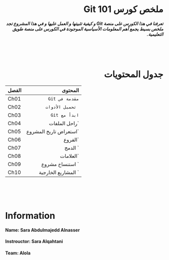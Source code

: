 # <div dir =rtl >ملخص كورس Git 101</div>
##### <div dir =rtl > تعرفنا في هذا الكورس على منصة Git و كيفية تثبيتها و العمل عليها و في هذا المشروع تجد ملخص بسيط يجمع أهم المعلومات الأسياسية الموجودة في الكورس على منصة طويق التعليمية.  </div>
###
###
##
##
##
<br>
<br>

# <div dir = rtl > جدول المحتويات </div>


|<div dir =rtl >الفصل </div>     | <div dir =rtl> المحتوى</div>   
|--------------------------------|----------------------------------:|
|Ch01 |<div dir =rtl > `مقدمة في Git`   </div>           
|Ch02 |<div dir =rtl > ` تحميل الأدوات`   </div> 
|Ch03 |<div dir =rtl > `ابدأ مع Git`   </div> 
|Ch04 |<div dir =rtl > `راحل الملفات | Git Stages`   </div> 
|Ch05 |<div dir =rtl > `استعراض تاريخ المشروع | Git log`   </div> 
|Ch06 |<div dir =rtl > `الفروع | Git Branches`   </div> 
|Ch07 |<div dir =rtl > ` الدمج | Merge`   </div> 
|Ch08 |<div dir =rtl > `العلامات | Tags`   </div> 
|Ch09 |<div dir =rtl > ` استنساخ مشروع | Git Cloning`   </div> 
|Ch10 |<div dir =rtl > ` المشاريع الخارجية | Remote`   </div> 
<br>
<br>
<br>

# Information 

#### **Name**: Sara Abdulmajedd Alnasser
#### **Instrouctor:** Sara Alqahtani
#### **Team:** Alola


